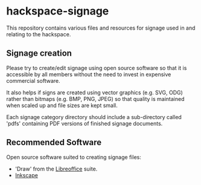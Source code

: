 # hackspace-signage
This repository contains various files and resources for signage used in and relating to the hackspace.

## Signage creation
Please try to create/edit signage using open source software so that it is accessible by all members without the need to invest in expensive commercial software.

It also helps if signs are created using vector graphics (e.g. SVG, ODG) rather than bitmaps (e.g. BMP, PNG, JPEG) so that quality is maintained when scaled up and file sizes are kept small.

Each signage category directory should include a sub-directory called 'pdfs' containing PDF versions of finished signage documents.

## Recommended Software
Open source software suited to creating signage files:

- 'Draw' from the [Libreoffice](https://www.libreoffice.org/) suite.
- [Inkscape](https://inkscape.org/)
